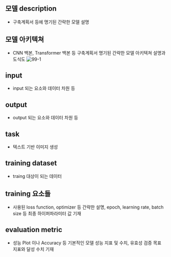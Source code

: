 ## 모델 description 
 - 구축계획서 등에 명기된 간략한 모델 설명

## 모델 아키텍쳐
 - CNN 백본, Transformer 백본 등 구축계획서 명기된 간략한 모델 아키텍쳐 설명과 도식도
![99-1](https://user-images.githubusercontent.com/120080865/210079680-2c671e28-5ce2-4ec9-b865-22a75bccd399.png)

## input
 - input 되는 요소와 데이터 차원 등

## output
 - output 되는 요소와 데이터 차원 등

## task
 - 텍스트 기반 이미지 생성

## training dataset
 - traing 대상이 되는 데이터

## training 요소들
 - 사용된 loss function, optimizer 등 간략한 설명, epoch, learning rate, batch size 등 최종 하이퍼파라미터 값 기재

## evaluation metric
 - 성능 Plot 이나 Accuracy 등 기본적인 모델 성능 지표 및 수치, 유효성 검증 목표 지표와 달성 수치 기재
